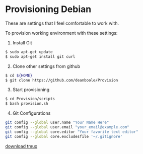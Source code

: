 Provisioning Debian
=========

These are settings that I feel comfortable to work with.

To provision working environment with these settings:

1. Install Git

```bash
$ sudo apt-get update
$ sudo apt-get install git curl 
```

2. Clone other settings from github

```bash
$ cd ${HOME}
$ git clone https://github.com/deanboole/Provision
```

3. Start provisioning

```bash
$ cd Provision/scripts
$ bash provision.sh
```

4. Git Configurations

```bash
git config --global user.name "Your Name Here"
git config --global user.email "your_email@example.com"
git config --global core.editor "Your favorite text editor"
git config --global core.excludesfile '~/.gitignore'
```

[download tmux](https://packages.debian.org/wheezy-backports/tmux)
